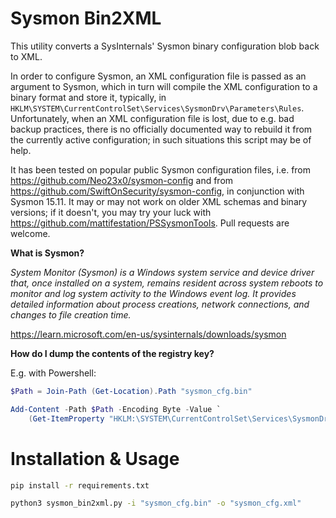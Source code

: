 # Sysmon Bin2XML

This utility converts a SysInternals' Sysmon binary configuration blob back to XML.

In order to configure Sysmon, an XML configuration file is passed as an argument to Sysmon, which in turn will compile the XML configuration to a binary format and store it, typically, in `HKLM\SYSTEM\CurrentControlSet\Services\SysmonDrv\Parameters\Rules`. Unfortunately, when an XML configuration file is lost, due to e.g. bad backup practices, there is no officially documented way to rebuild it from the currently active configuration; in such situations this script may be of help.

It has been tested on popular public Sysmon configuration files, i.e. from https://github.com/Neo23x0/sysmon-config and from https://github.com/SwiftOnSecurity/sysmon-config, in conjunction with Sysmon 15.11. It may or may not work on older XML schemas and binary versions; if it doesn't, you may try your luck with https://github.com/mattifestation/PSSysmonTools. Pull requests are welcome.

**What is Sysmon?**

_System Monitor (Sysmon) is a Windows system service and device driver that, once installed on a system, remains resident across system reboots to monitor and log system activity to the Windows event log. It provides detailed information about process creations, network connections, and changes to file creation time._

https://learn.microsoft.com/en-us/sysinternals/downloads/sysmon

**How do I dump the contents of the registry key?**

E.g. with Powershell:

```powershell
$Path = Join-Path (Get-Location).Path "sysmon_cfg.bin"

Add-Content -Path $Path -Encoding Byte -Value `
	(Get-ItemProperty "HKLM:\SYSTEM\CurrentControlSet\Services\SysmonDrv\Parameters").Rules
```

# Installation & Usage

```bash
pip install -r requirements.txt

python3 sysmon_bin2xml.py -i "sysmon_cfg.bin" -o "sysmon_cfg.xml" 
```

